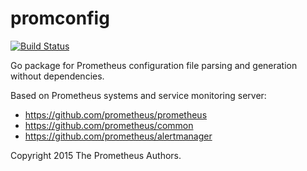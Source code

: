 # promconfig

[![Build Status](https://travis-ci.com/percona/promconfig.svg?branch=main)](https://travis-ci.com/percona/promconfig)

Go package for Prometheus configuration file parsing and generation without dependencies.

Based on Prometheus systems and service monitoring server:

* https://github.com/prometheus/prometheus
* https://github.com/prometheus/common
* https://github.com/prometheus/alertmanager

Copyright 2015 The Prometheus Authors.
